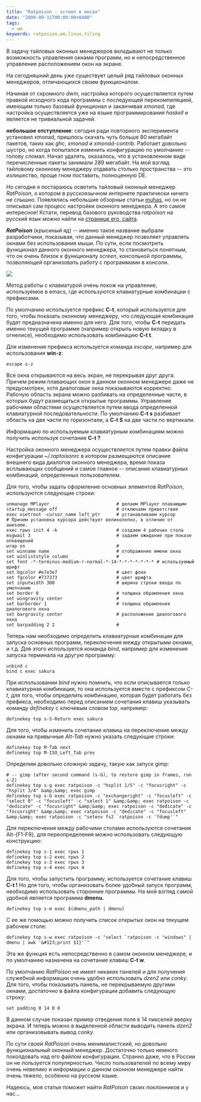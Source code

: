 ```yaml
---
title: "Ratpoison - screen в иксах"
date: "2009-09-11T00:00:00+0400"
tags:
  - wm
keywords: ratpoison,wm,linux,tiling
---
```

В задачу тайловых оконных менеджеров вкладывают не только возможность управления окнами программ, но и непосредственное управление расположением окон на экране.

На сегодняшний день уже существует целый ряд тайловых оконных менеджеров, отличающихся своим функционалом.

Начиная от скромного *dwm*, настройка которого осуществляется путем правкой исходного кода программы с последующей перекомпиляцией, имеющим только базовый функционал и заканчивая *xmonad*, где настройка осуществляется уже на языке программирования *haskell* и является не тривиальной задачей.

**небольшое отступление**: сегодня ради повторного эксперимента установил xmonad, пришлось скачать чуть больше 80 мегабайт пакетов, таких как *ghc*, *xmonad* и *xmonad-contrib*. Работает довольно шустро, но когда попытался изменить конфигурацию по умолчанию -- голову сломал. Начал удалять, оказалось, что в установленном виде перечисленные пакеты занимали 289 мегабайт. На мой взгляд тайловому оконному менеджеру отдавать столько пространства -- это излишество, проще гном поставить, полноценную DE.

Но сегодня я постараюсь осветить тайловый оконный менеджер *RatPoison*, о котором в
русскоязычном интернете практически ничего не слышно. Появлялись небольшие обзорные статьи
<a href="http://muhas.ru" rel="nofollow">muhas</a>, но он не описывал сам процесс настройки оконного менеджера. А это самое интересное! Кстати, перевод базового руководства *ratpoison* на русский язык можно найти на <a href="http://muhas.ru/?p=62" rel="nofollow">странице его  сайта</a>.

***RatPoison*** (*крысиный яд*) -- именно такое название выбрали разработчики, показывая, что данный менеджер позволяет управлять окнами без использования мыши. По сути, если посмотреть функционал данного оконного менеджера, то становиться понятным, что он очень близок к функционалу *screen*, консольной программы, позволяющей организовать работу с программами в консоли.

![](https://static.juev.org/2009/09/ratpoison.png)

Метод работы с клавиатурой очень похож на управление, используемое в emacs, где используются клавиатурные комбинации с префиксами.

По умолчанию используется префикс **C-t**, который используется для того, чтобы показать оконному менеджеру, что следующая комбинация будет предназначена именно для него. Для того, чтобы **C-t** передать именно текущей программе (например открыть новую вкладку в огнелисе), необходимо использовать комбинацию **C-t t**.

Для изменения префикса используется команда *escape*, например для использования **win-z**:

    escape s-z

Все окна открываются на весь экран, не перекрывая друг друга. Причем режим плавающих окон в данном оконном менеджере даже не предусмотрен, хотя диалоговые окна показываются корректно. Рабочую область экрана можно разбивать на определенные части, в которых будут размещаться открытые программы. Управление рабочими областями осуществляется путем ввода определенной клавиатурной последовательности. По умолчанию **C-t s** разбивает область на две части по горизонтали, а **C-t S** на две части по вертикали.

Информацию по используемым клавиатурным комбинациям можно получить используя сочетание **C-t ?**

Настройка оконного менеджера осуществляется путем правки файла конфигурации *~/.raptoisonrc* в котором размещаются описание внешнего вида диалогов оконного менеджера, время показа всплывающих сообщений и самое главное -- описание клавиатурных комбинаций, определенных пользователем.

Для того, чтобы задать оформление основных элементов *RatPoison*, используются следующие строки:

    unmanage MPlayer                         # делаем MPlayer плавающим
    startup_message off                      # отключаем приветствие
    exec xsetroot -cursor_name left_ptr      # устанавливаем курсор
    # Причем установка курсора действует великолепно, в отличие от awesome.
    exec rpws init 4 -k                      # создаем 4 рабочих стола
    msgwait 3                                # задаем ожидание при показе оповещений
    wrap on                                  #
    set winname name                         # отображение имени окна
    set winliststyle column                  #
    set font -*-terminus-medium-r-normal-*-14-*-*-*-*-*-*-* # используемый шрифт
    set bgcolor #e7e3e7                      # цвет фона
    set fgcolor #737373                      # цвет шрифта
    set inputwidth 300                       # ширина строки ввода по умолчанию
    set border 0                             # толщина обрамления окна
    set wingravity center                    #
    set barborder 1                          # толщина обрамления диалогового окна
    set bargravity center                    # расположение диалогового окна
    set barpadding 2 2                       #

Теперь нам необходимо определить клавиатурные комбинации для запуска основных программ, переключения между открытыми окнами, и т.д.
Для этого используется команда *bind*, например для изменения запуска терминала на другую программу:

    unbind c
    bind c exec sakura

При использовании *bind* нужно помнить, что если описывается только клавиатурная комбинация, то она используется вместе с префиксом *C-t*, для того, чтобы определить комбинацию, которая будет работать без префикса, необходимо перед описанием сочетания клавиш указывать команду *definekey* с ключевым словом *top*, например:

    definekey top s-S-Return exec sakura

Для того, чтобы изменить сочетание клавиш на переключение между окнами на привычные *Alt-Tab* нужно указать следующие строки:

    definekey top M-Tab next
    definekey top M-ISO_Left_Tab prev

Определим довольно сложную задачу, такую как запуск gimp:

    # -- gimp (after second command (s-G), to restore gimp in frames, run s-2)
    definekey top s-g exec ratpoison -c "hsplit 1/5" -c "focusright" -c "hsplit 3/4" &amp;&amp; exec gimp
    definekey top s-G exec ratpoison -c "exchangeright" -c "focusleft" -c "select 0" -c "focusleft" -c "select 1" &amp;&amp; exec ratpoison -c "dedicate" -c "focusright" &amp;&amp; exec ratpoison -c "dedicate" -c "focusright" &amp;&amp; exec ratpoison -c "dedicate" -c "focusleft" &amp;&amp; exec ratpoison -c "setenv fs2 `ratpoison -c 'fdump'`"

Для переключения между рабочими столами используются сочетания Alt-&#123;F1-F9}, для переопределения можно использовать следующую конструкцию:

    definekey top s-1 exec rpws 1
    definekey top s-2 exec rpws 2
    definekey top s-3 exec rpws 3
    definekey top s-4 exec rpws 4

Для того, чтобы запустить программу, используется сочетание клавиш **C-t !** Но для того, чтобы организовать более удобный запуск программ, необходимо использовать сторонние программы. На мой взгляд самой удобной является программа **dmenu.**

    definekey top s-m exec $(dmenu_path | dmenu)

С ее же помощью можно получить список открытых окон на текущем рабочем столе:

    definekey top s-w exec ratpoison -c "select `ratpoison -c "windows" | dmenu | awk '&#123;print $1}'`"

Эта же функция есть непосредственно в самом оконном менеджере, и по умолчанию назначена на сочетание клавиш **C-t w**.

По умолчанию *RatPoison* не имеет никаких панелей и для получения служебной информации очень удобно использовать *dzen2* или *conky*.
Для того, чтобы показывать панель, не перекрываемую другими окнами, достаточно в файла конфигурации добавить следующую строку:

    set padding 0 14 0 0

В данном случае показан пример отведения поля в 14 пикселей вверху экрана. И теперь можно в выделенной области выводить панель *dzen2* или организовывать вывод *conky*.

По сути своей *RatPoison* очень минималистский, но довольно функциональный оконный менеджер. Достаточно только немного поколдовать над его файлом конфигурации. Странно даже, что в России он не пользуется популярностью. Число пользователей по всему миру очень невелико и информации о данном оконном менеджере найти очень тяжело, особенно на русском языке.

Надеюсь, моя статья поможет найти *RatPoison* своих поклонников и у нас...
